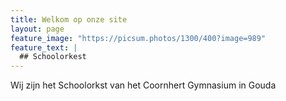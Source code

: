```yaml
---
title: Welkom op onze site
layout: page
feature_image: "https://picsum.photos/1300/400?image=989"
feature_text: |
  ## Schoolorkest
---
```


Wij zijn het Schoolorkst van het Coornhert Gymnasium in Gouda
